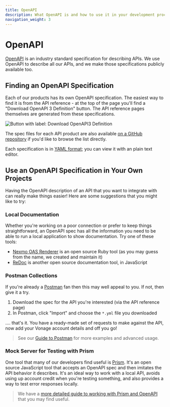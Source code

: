 ```yaml
---
title: OpenAPI
description: What OpenAPI is and how to use it in your development process
navigation_weight: 3
---
```


# OpenAPI

[OpenAPI](https://www.openapis.org/) is an industry standard specification for describing APIs. We use OpenAPI to describe all our APIs, and we make those specifications publicly available too.

## Finding an OpenAPI Specification

Each of our products has its own OpenAPI specification. The easiest way to find it is from the API reference - at the top of the page you'll find a "Download OpenAPI 3 Definition" button. The API reference pages themselves are generated from these specifications.

<img src="/images/download-openapi3-button.png" alt="Button with label: Download OpenAPI3 Definition" />

The spec files for each API product are also available [on a GitHub repository](https://github.com/nexmo/api-specification) if you'd like to browse the list directly.

Each specification is in [YAML format](https://en.wikipedia.org/wiki/YAML); you can view it with an plain text editor.

## Use an OpenAPI Specification in Your Own Projects

Having the OpenAPI description of an API that you want to integrate with can really make things easier! Here are some suggestions that you might like to try:

### Local Documentation

Whether you're working on a poor connection or prefer to keep things straightforward, an OpenAPI spec has all the information you need to be able to run a local application to show documentation. Try one of these tools:

* [Nexmo OAS Renderer](https://github.com/Nexmo/nexmo-oas-renderer) is an open source Ruby tool (as you may guess from the name, we created and maintain it)
* [ReDoc](https://github.com/Redocly/redoc) is another open source documentation tool, in JavaScript

### Postman Collections

If you're already a [Postman](https://www.postman.com/) fan then this may well appeal to you. If not, then give it a try.

1. Download the spec for the API you're interested (via the API reference page)
2. In Postman, click "Import" and choose the `*.yml` file you downloaded

.... that's it. You have a ready-made set of requests to make against the API, now add your Vonage account details and off you go!

> See our [Guide to Postman](/tools/postman) for more examples and advanced usage.

### Mock Server for Testing with Prism

One tool that many of our developers find useful is [Prism](https://stoplight.io/open-source/prism). It's an open source JavaScript tool that accepts an OpenAPI spec and then imitates the API behavior it describes. It's an ideal way to work with a local API, avoids using up account credit when you're testing something, and also provides a way to test error responses locally.

> We have a [more detailed guide to working with Prism and OpenAPI](/tools/prism) that you may find useful.
